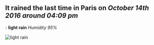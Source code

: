 ## It rained the last time in Paris on *October 14th 2016 around 04:09 pm*
💧  **light rain** *Humidity 95%*

![light rain](http://openweathermap.org/img/w/10d.png)
